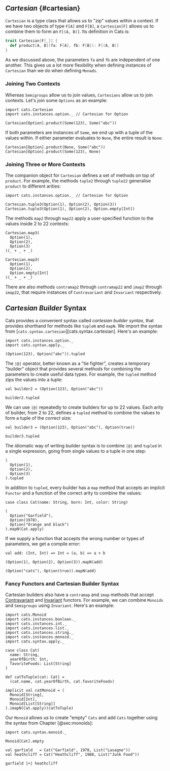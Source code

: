 ## *Cartesian* {#cartesian}

`Cartesian` is a type class that allows us to "zip" values within a context.
If we have two objects of type `F[A]` and `F[B]`,
a `Cartesian[F]` allows us to combine them to form an `F[(A, B)]`.
Its definition in Cats is:

```scala
trait Cartesian[F[_]] {
  def product[A, B](fa: F[A], fb: F[B]): F[(A, B)]
}
```

As we discussed above,
the parameters `fa` and `fb` are independent of one another.
This gives us a lot more flexibility when
defining instances of `Cartesian` than we do when defining `Monads`.

### Joining Two Contexts

Whereas `Semigroups` allow us to join values,
`Cartesians` allow us to join contexts.
Let's join some `Options` as an example:

```tut:book:silent
import cats.Cartesian
import cats.instances.option._ // Cartesian for Option
```

```tut:book
Cartesian[Option].product(Some(123), Some("abc"))
```

If both parameters are instances of `Some`,
we end up with a tuple of the values within.
If either parameter evaluates to `None`,
the entire result is `None`:

```tut:book
Cartesian[Option].product(None, Some("abc"))
Cartesian[Option].product(Some(123), None)
```

### Joining Three or More Contexts

The companion object for `Cartesian` defines
a set of methods on top of `product`.
For example, the methods `tuple2` through `tuple22`
generalise `product` to different arities:

```tut:book:silent
import cats.instances.option._ // Cartesian for Option
```

```tut:book
Cartesian.tuple3(Option(1), Option(2), Option(3))
Cartesian.tuple3(Option(1), Option(2), Option.empty[Int])
```

The methods `map2` through `map22`
apply a user-specified function
to the values inside 2 to 22 contexts:

```tut:book
Cartesian.map3(
  Option(1),
  Option(2),
  Option(3)
)(_ + _ + _)

Cartesian.map3(
  Option(1),
  Option(2),
  Option.empty[Int]
)(_ + _ + _)
```

There are also methods `contramap2` through `contramap22`
and `imap2` through `imap22`,
that require instances of `Contravariant` and `Invariant` respectively.

<!--
### *Cartesian* Laws

There is only one law for `Cartesian`:
the `product` method must be associative:

```scala
product(a, product(b, c)) == product(product(a, b), c)
```
-->

## *Cartesian Builder* Syntax

Cats provides a convenient syntax called *cartesian builder syntax*,
that provides shorthand for methods like `tupleN` and `mapN`.
We import the syntax from [`cats.syntax.cartesian`][cats.syntax.cartesian].
Here's an example:

```tut:book:silent
import cats.instances.option._
import cats.syntax.apply._
```

```tut:book
(Option(123), Option("abc")).tupled
```

The `|@|` operator, better known as a "tie fighter",
creates a temporary "builder" object that provides
several methods for combining the parameters
to create useful data types.
For example, the `tupled` method zips the values into a tuple:

```tut:book:silent
val builder2 = (Option(123), Option("abc"))
```

```tut:book
builder2.tupled
```

We can use `|@|` repeatedly to create builders for up to 22 values.
Each arity of builder, from 2 to 22, defines a `tupled` method
to combine the values to form a tuple of the correct size:

```tut:book:silent
val builder3 = (Option(123), Option("abc"), Option(true))
```

```tut:book
builder3.tupled
```

The idiomatic way of writing builder syntax is
to combine `|@|` and `tupled` in a single expression,
going from single values to a tuple in one step:

```tut:book
(
  Option(1),
  Option(2),
  Option(3)
).tupled
```

In addition to `tupled`, every builder has a `map` method
that accepts an implicit `Functor`
and a function of the correct arity to combine the values:

```tut:book:silent
case class Cat(name: String, born: Int, color: String)
```

```tut:book
(
  Option("Garfield"),
  Option(1978),
  Option("Orange and black")
).mapN(Cat.apply)
```

If we supply a function that
accepts the wrong number or types of parameters,
we get a compile error:

```tut:book
val add: (Int, Int) => Int = (a, b) => a + b
```

```tut:book:fail
(Option(1), Option(2), Option(3)).mapN(add)
```

```tut:book:fail
(Option("cats"), Option(true)).mapN(add)
```

### Fancy Functors and Cartesian Builder Syntax

Cartesian builders also have a `contramap` and `imap` methods
that accept [Contravariant](#contravariant)
and [Invariant](#invariant) functors.
For example, we can combine `Monoids` and `Semigroups` using `Invariant`.
Here's an example:

```tut:book:silent
import cats.Monoid
import cats.instances.boolean._
import cats.instances.int._
import cats.instances.list._
import cats.instances.string._
import cats.instances.monoid._
import cats.syntax.apply._

case class Cat(
  name: String,
  yearOfBirth: Int,
  favoriteFoods: List[String]
)

def catToTuple(cat: Cat) =
  (cat.name, cat.yearOfBirth, cat.favoriteFoods)

implicit val catMonoid = (
  Monoid[String],
  Monoid[Int],
  Monoid[List[String]]
).imapN(Cat.apply)(catToTuple)
```

Our `Monoid` allows us to create "empty" `Cats`
and add `Cats` together using the syntax from
Chapter [@sec:monoids]:

```tut:book:silent
import cats.syntax.monoid._
```

```tut:book
Monoid[Cat].empty
```

```tut:book:silent
val garfield   = Cat("Garfield", 1978, List("Lasagne"))
val heathcliff = Cat("Heathcliff", 1988, List("Junk Food"))
```

```tut:book
garfield |+| heathcliff
```
